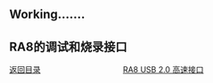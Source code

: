 ## Working.......

## RA8的调试和烧录接口




[返回目录](01_overview.md)             [RA8 USB 2.0 高速接口](07_usbhs.md)
